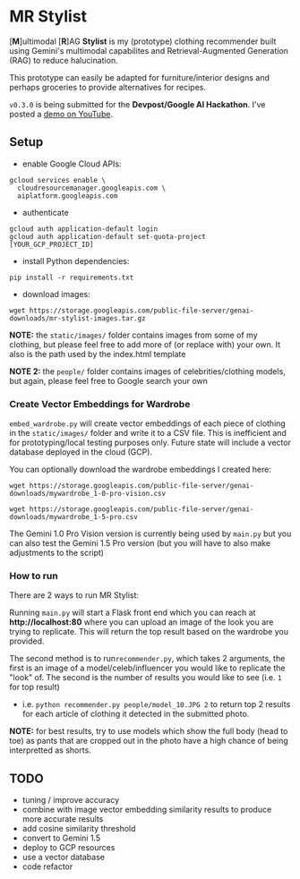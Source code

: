 # MR Stylist
[**M**]ultimodal [**R**]AG **Stylist** is my (prototype) clothing recommender built using Gemini's multimodal capabilites and Retrieval-Augmented Generation (RAG) to reduce halucination.

This prototype can easily be adapted for furniture/interior designs and perhaps groceries to provide alternatives for recipes.

`v0.3.0` is being submitted for the **Devpost/Google AI Hackathon**.  I've posted a [demo on YouTube](https://www.youtube.com/watch?v=g3WcuO87FUI&ab_channel=GlenYu).


## Setup
- enable Google Cloud APIs:
```
gcloud services enable \
  cloudresourcemanager.googleapis.com \
  aiplatform.googleapis.com
```

- authenticate
```
gcloud auth application-default login
gcloud auth application-default set-quota-project [YOUR_GCP_PROJECT_ID]
```


- install Python dependencies:
```
pip install -r requirements.txt
```

- download images:
```
wget https://storage.googleapis.com/public-file-server/genai-downloads/mr-stylist-images.tar.gz
```

**NOTE:** the `static/images/` folder contains images from some of my clothing, but please feel free to add more of (or replace with) your own.  It also is the path used by the index.html template 

**NOTE 2:** the `people/` folder contains images of celebrities/clothing models, but again, please feel free to Google search your own


### Create Vector Embeddings for Wardrobe 
`embed_wardrobe.py` will create vector embeddings of each piece of clothing in the `static/images/` folder and write it to a CSV file. This is inefficient and for prototyping/local testing purposes only. Future state will include a vector database deployed in the cloud (GCP).

You can optionally download the wardrobe embeddings I created here:
```
wget https://storage.googleapis.com/public-file-server/genai-downloads/mywardrobe_1-0-pro-vision.csv

wget https://storage.googleapis.com/public-file-server/genai-downloads/mywardrobe_1-5-pro.csv
```

The Gemini 1.0 Pro Vision version is currently being used by `main.py` but you can also test the Gemini 1.5 Pro version (but you will have to also make adjustments to the script)


### How to run
There are 2 ways to run MR Stylist:

Running `main.py` will start a Flask front end which you can reach at **http://localhost:80** where you can upload an image of the look you are trying to replicate.  This will return the top result based on the wardrobe you provided. 

The second method is to run`recommender.py`, which takes 2 arguments, the first is an image of a model/celeb/influencer you would like to replicate the "look" of. The second is the number of results you would like to see (i.e. `1` for top result)

- i.e. `python recommender.py people/model_10.JPG 2`  to return top 2 results for each article of clothing it detected in the submitted photo.


**NOTE:** for best results, try to use models which show the full body (head to toe) as pants that are cropped out in the photo have a high chance of being interpretted as shorts.


## TODO
- tuning / improve accuracy 
- combine with image vector embedding similarity results to produce more accurate results
- add cosine similarity threshold
- convert to Gemini 1.5
- deploy to GCP resources
- use a vector database
- code refactor
